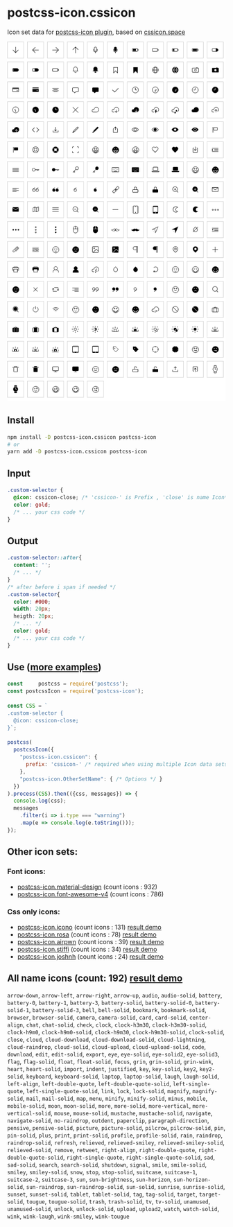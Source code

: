# postcss-icon.cssicon

Icon set data for [postcss-icon plugin](https://github.com/retyui/postcss-icon), based on [cssicon.space](http://cssicon.space)

[![postcss-icon.cssicon](https://raw.githubusercontent.com/retyui/postcss-icon.cssicon/master/preview.png)](https://retyui.github.io/postcss-icon/cssicon/)

## Install

```bash
npm install -D postcss-icon.cssicon postcss-icon
# or
yarn add -D postcss-icon.cssicon postcss-icon
```

## Input

```css
.custom-selector {
  @icon: cssicon-close; /* 'cssicon-' is Prefix , 'close' is name Icon*/
  color: gold;
  /* ... your css code */
}
```

## Output

```css
.custom-selector::after{
  content: '';
  /* ... */
}
/* after before i span if needed */
.custom-selector{
  color: #000;
  width: 20px;
  heigth: 20px;
  /* ... */
  color: gold;
  /* ... your css code */
}
```

## Use ([more examples](https://github.com/retyui/postcss-icon/tree/master/example/))

```js
const     postcss = require('postcss');
const postcssIcon = require('postcss-icon');

const CSS = `
.custom-selector {
  @icon: cssicon-close;
}`;

postcss(
  postcssIcon({
    "postcss-icon.cssicon": {
      prefix: 'cssicon-' /* required when using multiple Icon data sets */
    },
    "postcss-icon.OtherSetName": { /* Options */ }
  })
).process(CSS).then(({css, messages}) => {
  console.log(css);
  messages
    .filter(i => i.type === "warning")
    .map(e => console.log(e.toString()));
});
```

## Other icon sets:

### Font icons:

- [postcss-icon.material-design](https://github.com/retyui/postcss-icon.material-design) (count icons : 932)
- [postcss-icon.font-awesome-v4](https://github.com/retyui/postcss-icon.font-awesome-v4) (count icons : 786)

### Css only icons:

- [postcss-icon.icono](https://github.com/retyui/postcss-icon.icono) (count icons : 131) [result demo](https://retyui.github.io/postcss-icon/icono/)
- [postcss-icon.rosa](https://github.com/retyui/postcss-icon.rosa) (count icons : 78) [result demo](https://retyui.github.io/postcss-icon/rosa/)
- [postcss-icon.airpwn](https://github.com/retyui/postcss-icon.airpwn) (count icons : 39) [result demo](https://retyui.github.io/postcss-icon/airpwn/)
- [postcss-icon.stiffi](https://github.com/retyui/postcss-icon.stiffi) (count icons : 34) [result demo](https://retyui.github.io/postcss-icon/stiffi/)
- [postcss-icon.joshnh](https://github.com/retyui/postcss-icon.joshnh) (count icons : 24) [result demo](https://retyui.github.io/postcss-icon/joshnh/)

## All name icons (count: 192) [result demo](https://retyui.github.io/postcss-icon/cssicon/)

`arrow-down`, `arrow-left`, `arrow-right`, `arrow-up`, `audio`, `audio-solid`, `battery`, `battery-0`, `battery-1`, `battery-3`, `battery-solid`, `battery-solid-0`, `battery-solid-1`, `battery-solid-3`, `bell`, `bell-solid`, `bookmark`, `bookmark-solid`, `browser`, `browser-solid`, `camera`, `camera-solid`, `card`, `card-solid`, `center-align`, `chat`, `chat-solid`, `check`, `clock`, `clock-h3m30`, `clock-h3m30-solid`, `clock-h9m0`, `clock-h9m0-solid`, `clock-h9m30`, `clock-h9m30-solid`, `clock-solid`, `close`, `cloud`, `cloud-download`, `cloud-download-solid`, `cloud-lightning`, `cloud-raindrop`, `cloud-solid`, `cloud-upload`, `cloud-upload-solid`, `code`, `download`, `edit`, `edit-solid`, `export`, `eye`, `eye-solid`, `eye-solid2`, `eye-solid3`, `flag`, `flag-solid`, `float`, `float-solid`, `focus`, `grin`, `grin-solid`, `grin-wink`, `heart`, `heart-solid`, `import`, `indent`, `justified`, `key`, `key-solid`, `key2`, `key2-solid`, `keyboard`, `keyboard-solid`, `laptop`, `laptop-solid`, `laugh`, `laugh-solid`, `left-align`, `left-double-quote`, `left-double-quote-solid`, `left-single-quote`, `left-single-quote-solid`, `link`, `lock`, `lock-solid`, `magnify`, `magnify-solid`, `mail`, `mail-solid`, `map`, `menu`, `minify`, `minify-solid`, `minus`, `mobile`, `mobile-solid`, `moon`, `moon-solid`, `more`, `more-solid`, `more-vertical`, `more-vertical-solid`, `mouse`, `mouse-solid`, `mustache`, `mustache-solid`, `navigate`, `navigate-solid`, `no-raindrop`, `outdent`, `paperclip`, `paragraph-direction`, `pensive`, `pensive-solid`, `picture`, `picture-solid`, `pilcrow`, `pilcrow-solid`, `pin`, `pin-solid`, `plus`, `print`, `print-solid`, `profile`, `profile-solid`, `rain`, `raindrop`, `raindrop-solid`, `refresh`, `relieved`, `relieved-smiley`, `relieved-smiley-solid`, `relieved-solid`, `remove`, `retweet`, `right-align`, `right-double-quote`, `right-double-quote-solid`, `right-single-quote`, `right-single-quote-solid`, `sad`, `sad-solid`, `search`, `search-solid`, `shutdown`, `signal`, `smile`, `smile-solid`, `smiley`, `smiley-solid`, `snow`, `stop`, `stop-solid`, `suitcase`, `suitcase-1`, `suitcase-2`, `suitcase-3`, `sun`, `sun-brightness`, `sun-horizon`, `sun-horizon-solid`, `sun-raindrop`, `sun-raindrop-solid`, `sun-solid`, `sunrise`, `sunrise-solid`, `sunset`, `sunset-solid`, `tablet`, `tablet-solid`, `tag`, `tag-solid`, `target`, `target-solid`, `tougue`, `tougue-solid`, `trash`, `trash-solid`, `tv`, `tv-solid`, `unamused`, `unamused-solid`, `unlock`, `unlock-solid`, `upload`, `upload2`, `watch`, `watch-solid`, `wink`, `wink-laugh`, `wink-smiley`, `wink-tougue`
